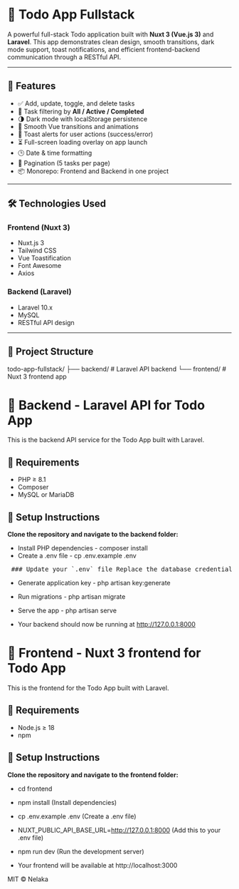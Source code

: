 # 📝 Todo App Fullstack

A powerful full-stack Todo application built with **Nuxt 3 (Vue.js 3)** and **Laravel**. This app demonstrates clean design, smooth transitions, dark mode support, toast notifications, and efficient frontend-backend communication through a RESTful API.

---

## 🚀 Features

- ✅ Add, update, toggle, and delete tasks
- 📑 Task filtering by **All / Active / Completed**
- 🌗 Dark mode with localStorage persistence
- 🔄 Smooth Vue transitions and animations
- 🔔 Toast alerts for user actions (success/error)
- ⏳ Full-screen loading overlay on app launch
- 🕒 Date & time formatting
- 📄 Pagination (5 tasks per page)
- 📦 Monorepo: Frontend and Backend in one project

---

## 🛠️ Technologies Used

### Frontend (Nuxt 3)
- Nuxt.js 3
- Tailwind CSS
- Vue Toastification
- Font Awesome
- Axios

### Backend (Laravel)
- Laravel 10.x
- MySQL
- RESTful API design

---

## 📁 Project Structure

todo-app-fullstack/
├── backend/ # Laravel API backend
└── frontend/ # Nuxt 3 frontend app

# 🧾 Backend - Laravel API for Todo App

This is the backend API service for the Todo App built with Laravel.

## 🔧 Requirements

- PHP ≥ 8.1
- Composer
- MySQL or MariaDB

## 🚀 Setup Instructions

**Clone the repository and navigate to the backend folder:**

- Install PHP dependencies - composer install
- Create a .env file - cp .env.example .env

<pre lang="md"> ### Update your `.env` file Replace the database credentials section with your local setup: ```env DB_CONNECTION=mysql DB_HOST=127.0.0.1 DB_PORT=3306 DB_DATABASE=todo_app DB_USERNAME=root DB_PASSWORD=your_password ``` </pre>

- Generate application key - php artisan key:generate

- Run migrations - php artisan migrate

- Serve the app - php artisan serve

- Your backend should now be running at http://127.0.0.1:8000

# 🧾 Frontend - Nuxt 3 frontend for Todo App

This is the frontend for the Todo App built with Laravel.

## 🔧 Requirements

- Node.js ≥ 18
- npm

## 🚀 Setup Instructions

**Clone the repository and navigate to the frontend folder:**

- cd frontend

- npm install (Install dependencies)

- cp .env.example .env (Create a .env file)

- NUXT_PUBLIC_API_BASE_URL=http://127.0.0.1:8000 (Add this to your .env file)

- npm run dev (Run the development server)

- Your frontend will be available at http://localhost:3000


MIT © Nelaka
